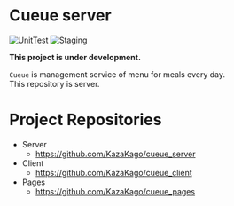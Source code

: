 # Cueue server

[![UnitTest](https://github.com/KazaKago/cueue_server/actions/workflows/unit_test.yml/badge.svg)](https://github.com/KazaKago/cueue_server/actions/workflows/unit_test.yml) ![Staging](https://pyheroku-badge.herokuapp.com/?app=cueue-staging)

**This project is under development.**

`Cueue` is management service of menu for meals every day.  
This repository is server.

# Project Repositories

- Server
    - https://github.com/KazaKago/cueue_server
- Client
    - https://github.com/KazaKago/cueue_client
- Pages
    - https://github.com/KazaKago/cueue_pages

